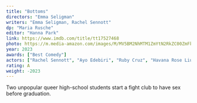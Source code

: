 ```yaml
---
title: "Bottoms"
directors: "Emma Seligman"
writers: "Emma Seligman, Rachel Sennott"
dp: "Maria Rusche"
editor: "Hanna Park"
link: https://www.imdb.com/title/tt17527468
photo: https://m.media-amazon.com/images/M/MV5BM2NhMTM1ZmYtN2RkZC00ZmFkLWIyZWItNWM5ZjhlYzVmYmY2XkEyXkFqcGdeQXVyMTMzOTQyOTk1._V1_FMjpg_UX1080_.jpg
year: 2023
awards: ["Best Comedy"]
actors: ["Rachel Sennott", "Ayo Edebiri", "Ruby Cruz", "Havana Rose Liu"]
rating: A
weight: -2023
---
```


Two unpopular queer high-school students start a fight club to have sex before graduation.
